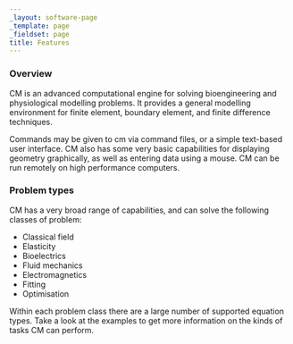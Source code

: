```yaml
---
_layout: software-page
_template: page
_fieldset: page
title: Features
---
```

### Overview

CM is an advanced computational engine for solving bioengineering and physiological modelling problems. It provides a general modelling environment for finite element, boundary element, and finite difference techniques.

Commands may be given to cm via command files, or a simple text-based user interface. CM also has some very basic capabilities for displaying geometry graphically, as well as entering data using a mouse. CM can be run remotely on high performance computers.

### Problem types

CM has a very broad range of capabilities, and can solve the following classes of problem:

- Classical field
- Elasticity
- Bioelectrics
- Fluid mechanics
- Electromagnetics
- Fitting
- Optimisation

Within each problem class there are a large number of supported equation types. Take a look at the examples to get more information on the kinds of tasks CM can perform.